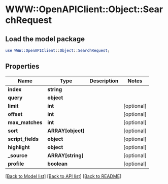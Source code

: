 # WWW::OpenAPIClient::Object::SearchRequest

## Load the model package
```perl
use WWW::OpenAPIClient::Object::SearchRequest;
```

## Properties
Name | Type | Description | Notes
------------ | ------------- | ------------- | -------------
**index** | **string** |  | 
**query** | **object** |  | 
**limit** | **int** |  | [optional] 
**offset** | **int** |  | [optional] 
**max_matches** | **int** |  | [optional] 
**sort** | **ARRAY[object]** |  | [optional] 
**script_fields** | **object** |  | [optional] 
**highlight** | **object** |  | [optional] 
**_source** | **ARRAY[string]** |  | [optional] 
**profile** | **boolean** |  | [optional] 

[[Back to Model list]](../README.md#documentation-for-models) [[Back to API list]](../README.md#documentation-for-api-endpoints) [[Back to README]](../README.md)


